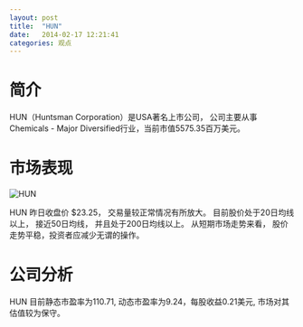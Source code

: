 ```yaml
---
layout: post
title:  "HUN"
date:   2014-02-17 12:21:41
categories: 观点
---
```


# 简介
HUN（Huntsman Corporation）是USA著名上市公司，
公司主要从事Chemicals - Major Diversified行业，当前市值5575.35百万美元。

# 市场表现

![HUN](http://finviz.com/chart.ashx?t=HUN&ty=c&ta=1&p=d&s=l)

HUN 昨日收盘价 $23.25，
交易量较正常情况有所放大。
目前股价处于20日均线以上，
接近50日均线，
并且处于200日均线以上。
从短期市场走势来看，
股价走势平稳，投资者应减少无谓的操作。

# 公司分析
HUN 目前静态市盈率为110.71, 动态市盈率为9.24，每股收益0.21美元,
市场对其估值较为保守。
